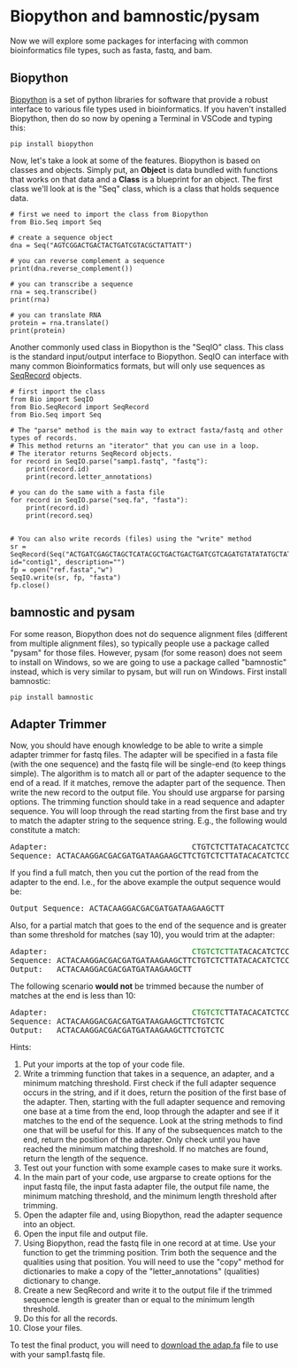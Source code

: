 # Biopython and bamnostic/pysam

Now we will explore some packages for interfacing with common bioinformatics file types, such as fasta, fastq, and bam. 

## Biopython

[Biopython](https://biopython.org/) is a set of python libraries for software that provide a robust interface to various file types used in bioinformatics. If you haven't installed Biopython, then do so now by opening a Terminal in VSCode and typing this:

	pip install biopython

Now, let's take a look at some of the features. Biopython is based on classes and objects. Simply put, an **Object** is data bundled with functions that works on that data and a **Class** is a blueprint for an object. The first class we'll look at is the "Seq" class, which is a class that holds sequence data.

```
# first we need to import the class from Biopython
from Bio.Seq import Seq

# create a sequence object
dna = Seq("AGTCGGACTGACTACTGATCGTACGCTATTATT")

# you can reverse complement a sequence
print(dna.reverse_complement())

# you can transcribe a sequence
rna = seq.transcribe()
print(rna)

# you can translate RNA
protein = rna.translate()
print(protein)
```

Another commonly used class in Biopython is the "SeqIO" class. This class is the standard input/output interface to Biopython. SeqIO can interface with many common Bioinformatics formats, but will only use sequences as [SeqRecord](https://biopython.org/docs/1.75/api/Bio.SeqRecord.html) objects.

```
# first import the class
from Bio import SeqIO
from Bio.SeqRecord import SeqRecord
from Bio.Seq import Seq

# The "parse" method is the main way to extract fasta/fastq and other types of records.
# This method returns an "iterator" that you can use in a loop.
# The iterator returns SeqRecord objects.
for record in SeqIO.parse("samp1.fastq", "fastq"):
    print(record.id)
    print(record.letter_annotations)

# you can do the same with a fasta file
for record in SeqIO.parse("seq.fa", "fasta"):
	print(record.id)
	print(record.seq)


# You can also write records (files) using the "write" method
sr = SeqRecord(Seq("ACTGATCGAGCTAGCTCATACGCTGACTGACTGATCGTCAGATGTATATATGCTATGCTGTAGCTCGATCGTCA"), id="contig1", description="")
fp = open("ref.fasta","w")
SeqIO.write(sr, fp, "fasta")
fp.close()
```


## bamnostic and pysam

For some reason, Biopython does not do sequence alignment files (different from multiple alignment files), so typically people use a package called "pysam" for those files. However, pysam (for some reason) does not seem to install on Windows, so we are going to use a package called "bamnostic" instead, which is very similar to pysam, but will run on Windows. First install bamnostic:

	pip install bamnostic




## Adapter Trimmer

Now, you should have enough knowledge to be able to write a simple adapter trimmer for fastq files. The adapter will be specified in a fasta file (with the one sequence) and the fastq file will be single-end (to keep things simple). The algorithm is to match all or part of the adapter sequence to the end of a read. If it matches, remove the adapter part of the sequence. Then write the new record to the output file. You should use argparse for parsing options. The trimming function should take in a read sequence and adapter sequence. You will loop through the read starting from the first base and try to match the adapter string to the sequence string. E.g., the following would constitute a match:

<pre>
Adapter:                               CTGTCTCTTATACACATCTCCGAGCCCACGAGACAACATCGCGCATCTCGTATGCCGT
Sequence: ACTACAAGGACGACGATGATAAGAAGCTTCTGTCTCTTATACACATCTCCGAGCCCACGAGACAACATCGCGCATCTCGTATGCCGTCTTCTGCTTGAATAAATCGGAA
</pre>

If you find a full match, then you cut the portion of the read from the adapter to the end. I.e., for the above example the output sequence would be:

<pre>
Output Sequence: ACTACAAGGACGACGATGATAAGAAGCTT
</pre>

Also, for a partial match that goes to the end of the sequence and is greater than some threshold for matches (say 10), you would trim at the adapter:

<pre>
Adapter:                               <span style="color: green">CTGTCTCTTA</span>TACACATCTCCGAGCCCACGAGACAACATCGCGCATCTCGTATGCCGT
Sequence: ACTACAAGGACGACGATGATAAGAAGCTTCTGTCTCTTATACACATCTCCGAGCCCACGAGACAA
Output:   ACTACAAGGACGACGATGATAAGAAGCTT
</pre>

The following scenario **would not** be trimmed because the number of matches at the end is less than 10:

<pre>
Adapter:                               <span style="color: green">CTGTCTC</span>TTATACACATCTCCGAGCCCACGAGACAACATCGCGCATCTCGTATGCCGT
Sequence: ACTACAAGGACGACGATGATAAGAAGCTTCTGTCTC
Output:   ACTACAAGGACGACGATGATAAGAAGCTTCTGTCTC
</pre>

Hints:
1. Put your imports at the top of your code file.
1. Write a trimming function that takes in a sequence, an adapter, and a minimum matching threshold. First check if the full adapter sequence occurs in the string, and if it does, return the position of the first base of the adapter. Then, starting with the full adapter sequence and removing one base at a time from the end, loop through the adapter and see if it matches to the end of the sequence. Look at the string methods to find one that will be useful for this. If any of the subsequences match to the end, return the position of the adapter. Only check until you have reached the minimum matching threshold. If no matches are found, return the length of the sequence.
2. Test out your function with some example cases to make sure it works.
2. In the main part of your code, use argparse to create options for the input fastq file, the input fasta adapter file, the output file name, the minimum matching threshold, and the minimum length threshold after trimming.
3. Open the adapter file and, using Biopython, read the adapter sequence into an object.
4. Open the input file and output file.
5. Using Biopython, read the fastq file in one record at at time. Use your function to get the trimming position. Trim both the sequence and the qualities using that position. You will need to use the "copy" method for dictionaries to make a copy of the "letter_annotations" (qualities) dictionary to change.
6. Create a new SeqRecord and write it to the output file if the trimmed sequence length is greater than or equal to the minimum length threshold.
7. Do this for all the records.
8. Close your files.

To test the final product, you will need to [download the adap.fa](data/adap.fa) file to use with your samp1.fastq file.

